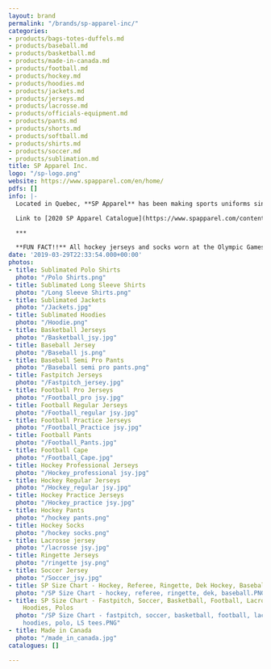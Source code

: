 ```yaml
---
layout: brand
permalink: "/brands/sp-apparel-inc/"
categories:
- products/bags-totes-duffels.md
- products/baseball.md
- products/basketball.md
- products/made-in-canada.md
- products/football.md
- products/hockey.md
- products/hoodies.md
- products/jackets.md
- products/jerseys.md
- products/lacrosse.md
- products/officials-equipment.md
- products/pants.md
- products/shorts.md
- products/softball.md
- products/shirts.md
- products/soccer.md
- products/sublimation.md
title: SP Apparel Inc.
logo: "/sp-logo.png"
website: https://www.spapparel.com/en/home/
pdfs: []
info: |-
  Located in Quebec, **SP Apparel** has been making sports uniforms since 1999.

  Link to [2020 SP Apparel Catalogue](https://www.spapparel.com/content/themes/sp-apparel/resources/assets/pdf/catalog.pdf) (in English & en français)

  ***

  **FUN FACT!!** All hockey jerseys and socks worn at the Olympic Games were made by SP Apparel and feature the Nike logo. From the Nagano games in 1998 to the Sotchi games in 2014, SP Apparel has been dressing athletes from all countries.
date: '2019-03-29T22:33:54.000+00:00'
photos:
- title: Sublimated Polo Shirts
  photo: "/Polo Shirts.png"
- title: Sublimated Long Sleeve Shirts
  photo: "/Long Sleeve Shirts.png"
- title: Sublimated Jackets
  photo: "/Jackets.jpg"
- title: Sublimated Hoodies
  photo: "/Hoodie.png"
- title: Basketball Jerseys
  photo: "/Basketball_jsy.jpg"
- title: Baseball Jersey
  photo: "/Baseball js.png"
- title: Baseball Semi Pro Pants
  photo: "/Baseball semi pro pants.png"
- title: Fastpitch Jerseys
  photo: "/Fastpitch_jersey.jpg"
- title: Football Pro Jerseys
  photo: "/Football_pro jsy.jpg"
- title: Football Regular Jerseys
  photo: "/Football_regular jsy.jpg"
- title: Football Practice Jerseys
  photo: "/Football_Practice jsy.jpg"
- title: Football Pants
  photo: "/Football_Pants.jpg"
- title: Football Cape
  photo: "/Football_Cape.jpg"
- title: Hockey Professional Jerseys
  photo: "/Hockey_professional jsy.jpg"
- title: Hockey Regular Jerseys
  photo: "/Hockey_regular jsy.jpg"
- title: Hockey Practice Jerseys
  photo: "/Hockey_practice jsy.jpg"
- title: Hockey Pants
  photo: "/hockey pants.png"
- title: Hockey Socks
  photo: "/hockey socks.png"
- title: Lacrosse jersey
  photo: "/lacrosse jsy.jpg"
- title: Ringette Jerseys
  photo: "/ringette jsy.png"
- title: Soccer Jersey
  photo: "/Soccer_jsy.jpg"
- title: SP Size Chart - Hockey, Referee, Ringette, Dek Hockey, Baseball
  photo: "/SP Size Chart - hockey, referee, ringette, dek, baseball.PNG"
- title: SP Size Chart - Fastpitch, Soccer, Basketball, Football, Lacrosse, Jackets,
    Hoodies, Polos
  photo: "/SP Size Chart - fastpitch, soccer, basketball, football, lacrosse, jackets,
    hoodies, polo, LS tees.PNG"
- title: Made in Canada
  photo: "/made_in_canada.jpg"
catalogues: []

---
```

